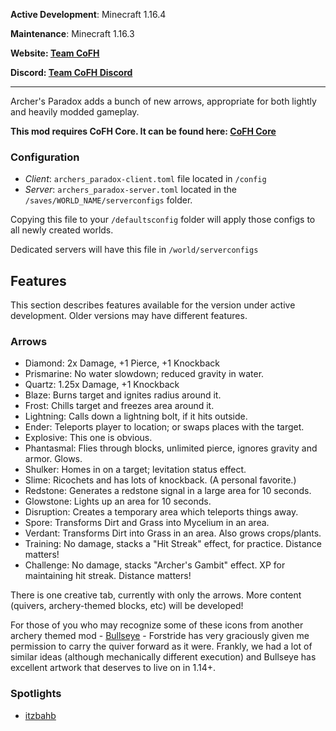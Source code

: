 __Active Development__: Minecraft 1.16.4

__Maintenance__: Minecraft 1.16.3

__Website: [Team CoFH](https://teamcofh.com)__

__Discord: [Team CoFH Discord](https://discordapp.com/invite/uRKrnbH)__

---

Archer's Paradox adds a bunch of new arrows, appropriate for both lightly and heavily modded gameplay.

__This mod requires CoFH Core. It can be found here: [CoFH Core](https://www.curseforge.com/minecraft/mc-mods/cofh-core)__

### __Configuration__

- _Client_: `archers_paradox-client.toml` file located in `/config`
- _Server_: `archers_paradox-server.toml` located in the `/saves/WORLD_NAME/serverconfigs` folder.

Copying this file to your `/defaultsconfig` folder will apply those configs to all newly created worlds.

Dedicated servers will have this file in `/world/serverconfigs`

## __Features__

This section describes features available for the version under active development. Older versions may have different features.

### __Arrows__

- Diamond: 2x Damage, +1 Pierce, +1 Knockback
- Prismarine: No water slowdown; reduced gravity in water.
- Quartz: 1.25x Damage, +1 Knockback
- Blaze: Burns target and ignites radius around it.
- Frost: Chills target and freezes area around it.
- Lightning: Calls down a lightning bolt, if it hits outside.
- Ender: Teleports player to location; or swaps places with the target.
- Explosive: This one is obvious.
- Phantasmal: Flies through blocks, unlimited pierce, ignores gravity and armor. Glows.
- Shulker: Homes in on a target; levitation status effect.
- Slime: Ricochets and has lots of knockback. (A personal favorite.)
- Redstone: Generates a redstone signal in a large area for 10 seconds.
- Glowstone: Lights up an area for 10 seconds.
- Disruption: Creates a temporary area which teleports things away.
- Spore: Transforms Dirt and Grass into Mycelium in an area.
- Verdant: Transforms Dirt into Grass in an area. Also grows crops/plants.
- Training: No damage, stacks a "Hit Streak" effect, for practice. Distance matters!
- Challenge: No damage, stacks "Archer's Gambit" effect. XP for maintaining hit streak. Distance matters!

There is one creative tab, currently with only the arrows. More content (quivers, archery-themed blocks, etc) will be developed!

For those of you who may recognize some of these icons from another archery themed mod - [Bullseye](https://www.curseforge.com/minecraft/mc-mods/bullseye) - Forstride has very graciously given me permission to carry the quiver forward as it were. Frankly, we had a lot of similar ideas (although mechanically different execution) and Bullseye has excellent artwork that deserves to live on in 1.14+.

### __Spotlights__

- [itzbahb](https://www.youtube.com/watch?v=sXDSLdYY-3w)
